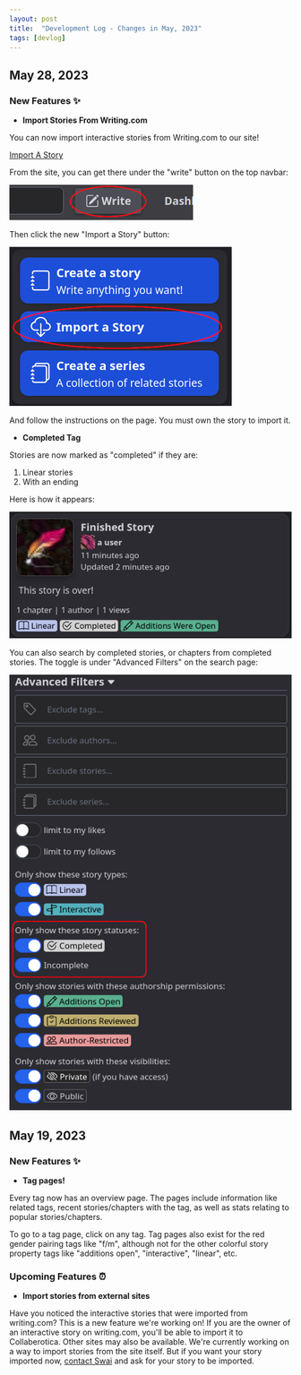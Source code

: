 ```yaml
---
layout: post
title:  "Development Log - Changes in May, 2023"
tags: [devlog]
---
```


## May 28, 2023

### New Features ✨

- <b>Import Stories From Writing.com</b>

You can now import interactive stories from Writing.com to our site!

<a href="https://collaberotica.org/import_a_story">
Import A Story
</a>

From the site, you can get there under the "write" button on the top navbar:

<img src="/assets/img/528write.png" width="328"/>

Then click the new "Import a Story" button:

<img src="/assets/img/528import.png" width="397"/>

And follow the instructions on the page. You must own the story to import it.


- <b>Completed Tag</b>

Stories are now marked as "completed" if they are:

1. Linear stories
2. With an ending

Here is how it appears:

<img src="/assets/img/528finished.png" width="589"/>

You can also search by completed stories, or chapters from completed stories. The toggle is under "Advanced Filters" on the search page:

<img src="/assets/img/528comps.png" width="566"/>

## May 19, 2023

### New Features ✨ 

- <b>Tag pages!</b>

Every tag now has an overview page. The pages include information like related tags, recent stories/chapters with the tag, as well as stats relating to popular stories/chapters.

To go to a tag page, click on any tag. Tag pages also exist for the red gender pairing tags like "f/m", although not for the other colorful story property tags like "additions open", "interactive", "linear", etc.

### Upcoming Features ⏰

- <b>Import stories from external sites</b>

Have you noticed the interactive stories that were imported from writing.com? This is a new feature we're working on! If you are the owner of an interactive story on writing.com, you'll be able to import it to Collaberotica. Other sites may also be available. We're currently working on a way to import stories from the site itself. But if you want your story imported now, <a href="https://collaberotica.org/conversations/new?users%5B%5D=4">contact Swai</a> and ask for your story to be imported.